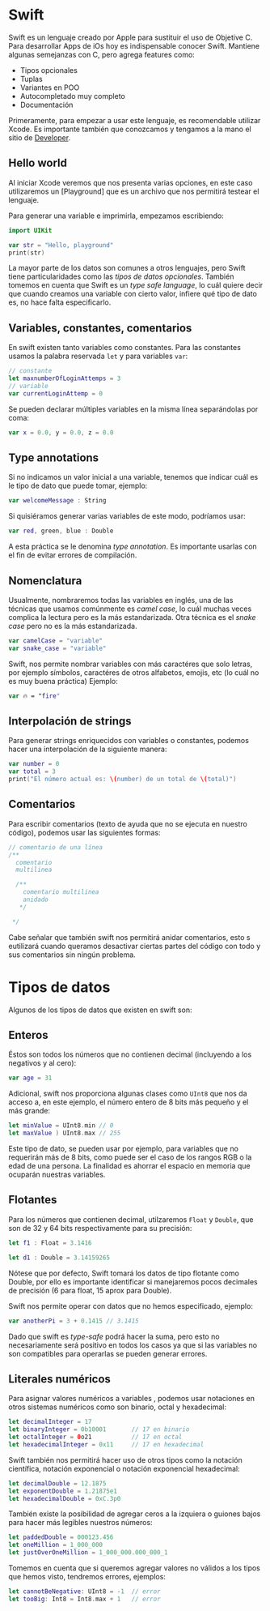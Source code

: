# Swift
Swift es un lenguaje creado por Apple para sustituir el uso de Objetive C. Para desarrollar Apps de iOs hoy es indispensable conocer Swift. Mantiene algunas semejanzas con C, pero agrega features como:
* Tipos opcionales
* Tuplas
* Variantes en POO
* Autocompletado muy completo
* Documentación

Primeramente, para empezar a usar este lenguaje, es recomendable utilizar Xcode. Es importante también que conozcamos y tengamos a la mano el sitio de [Developer](https://developer.apple.com/).

## Hello world

Al iniciar Xcode veremos que nos presenta varias opciones, en este caso utilizaremos un [Playground] que es un archivo que nos permitirá testear el lenguaje.

Para generar una variable e imprimirla, empezamos escribiendo:
```swift
import UIKit

var str = "Hello, playground"
print(str)
```

La mayor parte de los datos son comunes a otros lenguajes, pero Swift tiene particularidades como las *tipos de datos opcionales*. También tomemos en cuenta que Swift es un *type safe language*, lo cuál quiere decir que cuando creamos una variable con cierto valor, infiere qué tipo de dato es, no hace falta especificarlo.

## Variables, constantes, comentarios

En swift existen tanto variables como constantes. Para las constantes usamos la palabra reservada `let` y para variables `var`:
```swift
// constante
let maxnumberOfLoginAttemps = 3
// variable
var currentLoginAttemp = 0
```

Se pueden declarar múltiples variables en la misma línea separándolas por coma:
```swift
var x = 0.0, y = 0.0, z = 0.0
```

## Type annotations
Si no indicamos un valor inicial a una variable, tenemos que indicar cuál es le tipo de dato que puede tomar, ejemplo:

```swift
var welcomeMessage : String
```

Si quisiéramos generar varias variables de este modo, podríamos usar:
```swift
var red, green, blue : Double
```

A esta práctica se le denomina *type annotation*. Es importante usarlas con el fin de evitar errores de compilación.

## Nomenclatura
Usualmente, nombraremos todas las variables en inglés, una de las técnicas que usamos comúnmente es *camel case*, lo cuál muchas veces complica la lectura pero es la más estandarizada. Otra técnica es el *snake case* pero no es la más estandarizada.
```swift
var camelCase = "variable"
var snake_case = "variable"
```

Swift, nos permite nombrar variables con más caractéres que solo letras, por ejemplo símbolos, caractéres de otros alfabetos, emojis, etc (lo cuál no es muy buena práctica) Ejemplo:
```swift
var 🔥 = "fire"
```

## Interpolación de strings
Para generar strings enriquecidos con variables o constantes, podemos hacer una interpolación de la siguiente manera:
```swift
var number = 0
var total = 3
print("El número actual es: \(number) de un total de \(total)")
```

## Comentarios
Para escribir comentarios (texto de ayuda que no se ejecuta en nuestro código), podemos usar las siguientes formas:
```swift
// comentario de una línea
/**
  comentario
  multilinea

  /**
    comentario multilinea
    anidado
   */

 */
```

Cabe señalar que también swift nos permitirá anidar comentarios, esto s eutilizará cuando queramos desactivar ciertas partes del código con todo y sus comentarios sin ningún problema.

# Tipos de datos
Algunos de los tipos de datos que existen en swift son:

## Enteros
Éstos son todos los números que no contienen decimal (incluyendo a los negativos y al cero):
```swift
var age = 31
```

Adicional, swift nos proporciona algunas clases como `UInt8` que nos da acceso a, en este ejemplo, el número entero de 8 bits más pequeño y el más grande:
```swift
let minValue = UInt8.min // 0
let maxValue ) UInt8.max // 255
```

Este tipo de dato, se pueden usar por ejemplo, para variables que no requerirán más de 8 bits, como puede ser el caso de los rangos RGB o la edad de una persona. La finalidad es ahorrar el espacio en memoria que ocuparán nuestras variables.

## Flotantes
Para los números que contienen decimal, utilzaremos `Float` y `Double`, que son de 32 y 64 bits respectivamente para su precisión:
```swift
let f1 : Float = 3.1416

let d1 : Double = 3.14159265
```

Nótese que por defecto, Swift tomará los datos de tipo flotante como Double, por ello es importante identificar si manejaremos pocos decimales de precisión (6 para float, 15 aprox para Double).

Swift nos permite operar con datos que no hemos especificado, ejemplo:
```swift
var anotherPi = 3 + 0.1415 // 3.1415
```

Dado que swift es *type-safe* podrá hacer la suma, pero esto no necesariamente será positivo en todos los casos ya que si las variables no son compatibles para operarlas se pueden generar errores.

## Literales numéricos
Para asignar valores numéricos a variables , podemos usar notaciones en otros sistemas numéricos como son binario, octal y hexadecimal:
```swift
let decimalInteger = 17
let binaryInteger = 0b10001       // 17 en binario
let octalInteger = 0o21           // 17 en octal
let hexadecimalInteger = 0x11     // 17 en hexadecimal
```

Swift también nos permitirá hacer uso de otros tipos como la notación científica, notación exponencial o notación exponencial hexadecimal:
```swift
let decimalDouble = 12.1875
let exponentDouble = 1.21875e1
let hexadecimalDouble = 0xC.3p0
```

También existe la posibilidad de agregar ceros a la izquiera o guiones bajos para hacer más legibles nuestros números:
```swift
let paddedDouble = 000123.456
let oneMillion = 1_000_000
let justOverOneMillion = 1_000_000.000_000_1
```

Tomemos en cuenta que si queremos agregar valores no válidos a los tipos que hemos visto, tendremos errores, ejemplos:
```swift
let cannotBeNegative: UInt8 = -1  // error
let tooBig: Int8 = Int8.max + 1   // error
```


